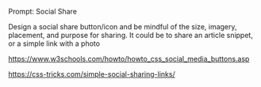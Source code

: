 Prompt: Social Share

Design a social share button/icon and be mindful of the size, imagery, placement, and purpose for sharing. It could be to share an article snippet, or a simple link with a photo

https://www.w3schools.com/howto/howto_css_social_media_buttons.asp

https://css-tricks.com/simple-social-sharing-links/
